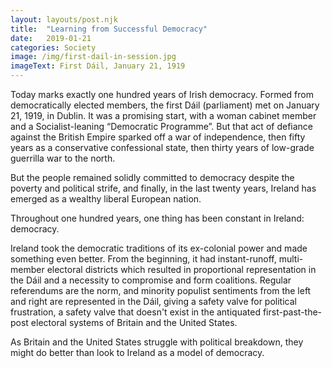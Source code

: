 ```yaml
---
layout: layouts/post.njk
title:  "Learning from Successful Democracy"
date:   2019-01-21
categories: Society
image: /img/first-dail-in-session.jpg
imageText: First Dáil, January 21, 1919
---
```


Today marks exactly one hundred years of Irish democracy.
Formed from democratically elected members, the first Dáil (parliament) met on
January 21, 1919, in Dublin. It was a promising start, with a woman cabinet
member and a Socialist-leaning “Democratic Programme”. But that act of defiance
against the British Empire sparked off a war of independence, then fifty years
as a conservative confessional state, then thirty years of low-grade guerrilla
war to the north.

But the people remained solidly committed to democracy despite the poverty and
political strife, and finally, in the last twenty years, Ireland has emerged as
a wealthy liberal European nation.

Throughout one hundred years, one thing has been constant in Ireland: democracy.

Ireland took the democratic traditions of its ex-colonial power and made
something even better. From the beginning, it had instant-runoff, multi-member
electoral districts which resulted in proportional representation in the Dáil
and a necessity to compromise and form coalitions. Regular referendums are the
norm, and minority populist sentiments from the left and right are represented
in the Dáil, giving a safety valve for political frustration, a safety valve
that doesn't exist in the antiquated first-past-the-post electoral systems of
Britain and the United States.

As Britain and the United States struggle with political breakdown, they might
do better than look to Ireland as a model of democracy.

